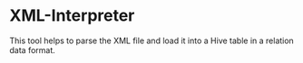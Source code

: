 # XML-Interpreter
This tool helps to parse the XML file and load it into a Hive table in a relation data format.
